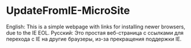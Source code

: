 # UpdateFromIE-MicroSite
English: This is a simple webpage with links for installing newer browsers, due to the IE EOL.
Русский: Это простая веб-страница с ссылками для перехода с IE на другие браузеры, из-за прекращения поддержки IE.
